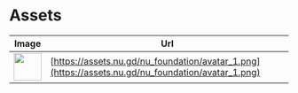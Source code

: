 # Assets

| Image  | Url |
| ------------- | ------------- |
| <img src="https://assets.nu.gd/nu_foundation/avatar_1.png" height=50px /> | [https://assets.nu.gd/nu_foundation/avatar_1.png](https://assets.nu.gd/nu_foundation/avatar_1.png)  |
